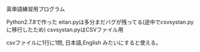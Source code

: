 ﻿英単語練習用プログラム

Python2.7.8で作った
eitan.pyは多分まだバグが残ってる(途中でcsvsystan.pyに移行したため)
csvsystan.pyはCSVファイル用

csvファイルに1行に1問,
日本語,English
みたいにすると使える。